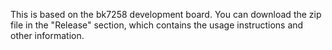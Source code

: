 This is based on the bk7258 development board. You can download the zip file in the "Release" section, which contains the usage instructions and other information.

